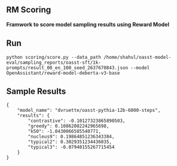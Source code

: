 ## RM Scoring

**Framwork to score model sampling results using Reward Model**

## Run

```
python scoring/score.py --data_path /home/shahul/oasst-model-eval/sampling_reports/oasst-sft/1k-prompts/result_00_en_100_seed_2637670843.json --model OpenAssistant/reward-model-deberta-v3-base

```

## Sample Results
```
{
    "model_name": "dvruette/oasst-pythia-12b-6000-steps",
    "results": {
        "contrastive": -0.10127323865890503,
        "greedy": 0.10862082242965698,
        "k50": -1.0430066585540771,
        "nucleus9": 0.19864851236343384,
        "typical2": 0.3029351234436035,
        "typical3": -0.07940155267715454
    }
}
```
